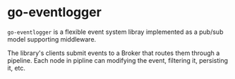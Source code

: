 # go-eventlogger

`go-eventlogger` is a flexible event system libray implemented as a pub/sub model supporting middleware. 

The library's clients submit events to a Broker that routes them through a pipeline. Each node in pipline can modifying the event, filtering it, persisting it, etc.  
